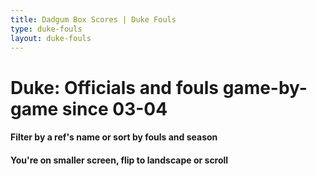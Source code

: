 ```yaml
---
title: Dadgum Box Scores | Duke Fouls
type: duke-fouls
layout: duke-fouls
---
```


# Duke: Officials and fouls game-by-game since 03-04 

#### Filter by a ref's name or sort by fouls and season 

<h4 class="d-sm-none">You're on smaller screen, flip to landscape or scroll</h4>




